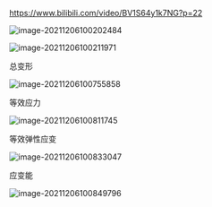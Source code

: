https://www.bilibili.com/video/BV1S64y1k7NG?p=22

![image-20211206100202484](E:\mycode\collection\定理\Ansys案例分析\image-20211206100202484.png)

![image-20211206100211971](E:\mycode\collection\定理\Ansys案例分析\image-20211206100211971.png)

总变形

![image-20211206100755858](E:\mycode\collection\定理\Ansys案例分析\image-20211206100755858.png)

等效应力

![image-20211206100811745](E:\mycode\collection\定理\Ansys案例分析\image-20211206100811745.png)

等效弹性应变

![image-20211206100833047](E:\mycode\collection\定理\Ansys案例分析\image-20211206100833047.png)

应变能

![image-20211206100849796](E:\mycode\collection\定理\Ansys案例分析\image-20211206100849796.png)


